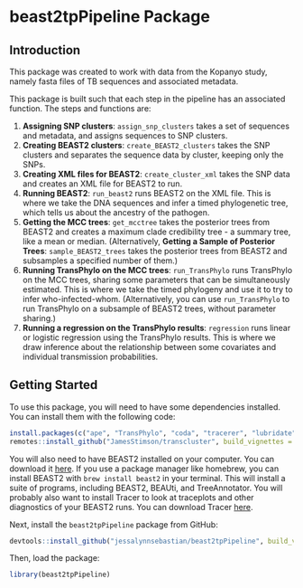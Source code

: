 # beast2tpPipeline Package

## Introduction

This package was created to work with data from the Kopanyo study, namely fasta files of TB sequences and
associated metadata.

This package is built such that each step in the pipeline has an associated function. The steps and functions are:

1. **Assigning SNP clusters**: `assign_snp_clusters` takes a set of sequences and metadata, and assigns sequences to SNP clusters.
2. **Creating BEAST2 clusters**: `create_BEAST2_clusters` takes the SNP clusters and separates the sequence data by cluster, keeping only the SNPs.
3. **Creating XML files for BEAST2**: `create_cluster_xml` takes the SNP data and creates an XML file for BEAST2 to run.
4. **Running BEAST2**: `run_beast2` runs BEAST2 on the XML file. This is where we take the DNA sequences and infer a timed phylogenetic tree, which tells us about the ancestry of the pathogen.
5. **Getting the MCC trees**: `get_mcctree` takes the posterior trees from BEAST2 and creates a maximum clade credibility tree - a summary tree, like a mean or median.
(Alternatively, **Getting a Sample of Posterior Trees**: `sample_BEAST2_trees` takes the posterior trees from BEAST2
and subsamples a specified number of them.)
6. **Running TransPhylo on the MCC trees**: `run_TransPhylo` runs TransPhylo on the MCC trees, sharing some parameters that can be simultaneously estimated. This is where we take the timed phylogeny and use it to try to infer who-infected-whom.
(Alternatively, you can use `run_TransPhylo` to run TransPhylo on a subsample of BEAST2 trees, without parameter sharing.)
7. **Running a regression on the TransPhylo results**: `regression` runs linear or logistic regression using the TransPhylo results. This is where we draw inference about the relationship between some covariates and individual transmission probabilities.

## Getting Started

To use this package, you will need to have some dependencies installed. You can install them with the following code:

```r
install.packages(c("ape", "TransPhylo", "coda", "tracerer", "lubridate", "tidyverse"))
remotes::install_github("JamesStimson/transcluster", build_vignettes = TRUE)
```

You will also need to have BEAST2 installed on your computer. You can download it [here](https://www.beast2.org/). If you use
a package manager like homebrew, you can install BEAST2 with `brew install beast2` in your terminal. This will install a suite 
of programs, including BEAST2, BEAUti, and TreeAnnotator. You will probably also want to install Tracer to look at traceplots
and other diagnostics of your BEAST2 runs. You can download Tracer [here](https://github.com/beast-dev/tracer/releases/tag/v1.7.2).

Next, install the `beast2tpPipeline` package from GitHub:

```r
devtools::install_github("jessalynnsebastian/beast2tpPipeline", build_vignettes = TRUE)
```

Then, load the package:

```r
library(beast2tpPipeline)
```
